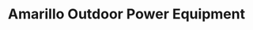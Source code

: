 ---
title: "Amarillo Outdoor Power Equipment"
url: /amarillo/amarillo-outdoor-power-equipment/
shop: trade
---